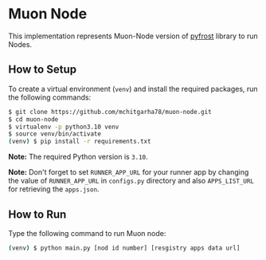 # Muon Node

This implementation represents Muon-Node version of [pyfrost](https://github.com/SAYaghoubnejad/pyfrost) library to run Nodes.

## How to Setup

To create a virtual environment (`venv`) and install the required packages, run the following commands:

```bash
$ git clone https://github.com/mchitgarha78/muon-node.git 
$ cd muon-node
$ virtualenv -p python3.10 venv
$ source venv/bin/activate
(venv) $ pip install -r requirements.txt
```

**Note:** The required Python version is `3.10`.

**Note:** Don't forget to set `RUNNER_APP_URL` for your runner app by changing the value of `RUNNER_APP_URL` in `configs.py` directory and also `APPS_LIST_URL` for retrieving the `apps.json`.


## How to Run

Type the following command to run Muon node:

```bash
(venv) $ python main.py [nod id number] [resgistry apps data url]
```



